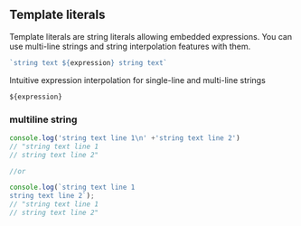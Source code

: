 ## Template literals 
Template literals are string literals allowing embedded expressions. You can use multi-line strings and string interpolation features with them.
```js
`string text ${expression} string text`
```
Intuitive expression interpolation for single-line and multi-line strings
```
${expression}
```

### multiline string
```js
console.log('string text line 1\n' +'string text line 2')
// "string text line 1
// string text line 2"

//or 

console.log(`string text line 1
string text line 2`);
// "string text line 1
// string text line 2"
```
